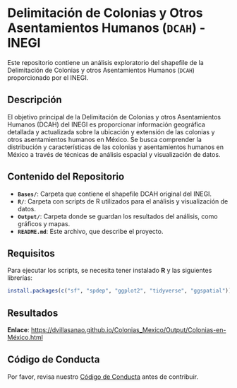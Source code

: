 
<!-- README.md is generated from README.Rmd. Please edit that file -->

# Delimitación de Colonias y Otros Asentamientos Humanos (`DCAH`) - INEGI

Este repositorio contiene un análisis exploratorio del shapefile de la
Delimitación de Colonias y otros Asentamientos Humanos (`DCAH`)
proporcionado por el INEGI.

## Descripción

El objetivo principal de la Delimitación de Colonias y otros
Asentamientos Humanos (DCAH) del INEGI es proporcionar información
geográfica detallada y actualizada sobre la ubicación y extensión de las
colonias y otros asentamientos humanos en México. Se busca comprender la
distribución y características de las colonias y asentamientos humanos
en México a través de técnicas de análisis espacial y visualización de
datos.

## Contenido del Repositorio

- **`Bases/`**: Carpeta que contiene el shapefile DCAH original del
  INEGI.
- **`R/`**: Carpeta con scripts de R utilizados para el análisis y
  visualización de datos.
- **`Output/`**: Carpeta donde se guardan los resultados del análisis,
  como gráficos y mapas.
- **`README.md`**: Este archivo, que describe el proyecto.

## Requisitos

Para ejecutar los scripts, se necesita tener instalado **R** y las
siguientes librerías:

``` r
install.packages(c("sf", "spdep", "ggplot2", "tidyverse", "ggspatial"))
```

## Resultados

**Enlace**:
<https://dvillasanao.github.io/Colonias_Mexico/Output/Colonias-en-México.html>

## Código de Conducta

Por favor, revisa nuestro [Código de Conducta](CODE_OF_CONDUCT.md) antes
de contribuir.
